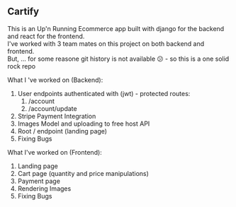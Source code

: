 ## Cartify

This is an Up'n Running Ecommerce app built with django for the backend and react for the frontend.       
I've worked with 3 team mates on this project on both backend and frontend.    
But, ... for some reasone git history is not available 😕 - so this is a one solid rock repo    

What I 've worked on (Backend):
1. User endpoints authenticated with (jwt) - protected routes:
   1. /account               
   2. /account/update                
2. Stripe Payment Integration               
3. Images Model and uploading to free host API               
4. Root / endpoint (landing page)               
5. Fixing Bugs    


What I've worked on (Frontend):
1. Landing page
2. Cart page (quantity and price manipulations)
3. Payment page
4. Rendering Images
5. Fixing Bugs
